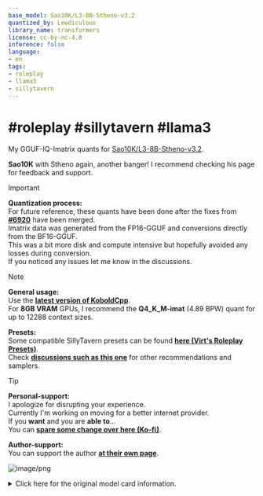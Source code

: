 ```yaml
---
base_model: Sao10K/L3-8B-Stheno-v3.2
quantized_by: Lewdiculous
library_name: transformers
license: cc-by-nc-4.0
inference: false
language:
- en
tags:
- roleplay
- llama3
- sillytavern
---
```


# #roleplay #sillytavern #llama3

My GGUF-IQ-Imatrix quants for [Sao10K/L3-8B-Stheno-v3.2](https://huggingface.co/Sao10K/L3-8B-Stheno-v3.2).

**Sao10K** with Stheno again, another banger! I recommend checking his page for feedback and support.

> [!IMPORTANT]
> **Quantization process:** <br>
> For future reference, these quants have been done after the fixes from [**#6920**](https://github.com/ggerganov/llama.cpp/pull/6920) have been merged. <br>
> Imatrix data was generated from the FP16-GGUF and conversions directly from the BF16-GGUF. <br>
> This was a bit more disk and compute intensive but hopefully avoided any losses during conversion. <br>
> If you noticed any issues let me know in the discussions.

> [!NOTE]
> **General usage:** <br>
> Use the [**latest version of KoboldCpp**](https://github.com/LostRuins/koboldcpp/releases/latest). <br>
> For **8GB VRAM** GPUs, I recommend the **Q4_K_M-imat** (4.89 BPW) quant for up to 12288 context sizes. <br>
>
> **Presets:** <br>
> Some compatible SillyTavern presets can be found [**here (Virt's Roleplay Presets)**](https://huggingface.co/Virt-io/SillyTavern-Presets). <br>
> Check [**discussions such as this one**](https://huggingface.co/Virt-io/SillyTavern-Presets/discussions/5#664d6fb87c563d4d95151baa) for other recommendations and samplers.

> [!TIP]
> **Personal-support:** <br>
> I apologize for disrupting your experience. <br>
> Currently I'm working on moving for a better internet provider. <br>
> If you **want** and you are **able to**... <br>
> You can [**spare some change over here (Ko-fi)**](https://ko-fi.com/Lewdiculous). <br>
>
> **Author-support:** <br>
> You can support the author [**at their own page**](https://ko-fi.com/sao10k).


![image/png](https://cdn-uploads.huggingface.co/production/uploads/65d4cf2693a0a3744a27536c/1rLk3xdnfD7AkdQBXWUqb.png)

<details>
<summary>Click here for the original model card information.</summary>

Support me here if you're interested:
<br>Ko-fi: https://ko-fi.com/sao10k
<br> *wink* Euryale v2?

If not, that's fine too. Feedback would be nice.

Contact Me in Discord:
<br>`sao10k`

`Art by navy_(navy.blue)` - [Danbooru](https://danbooru.donmai.us/posts/3214477)

---

![Stheno](https://huggingface.co/Sao10K/L3-8B-Stheno-v3.2/resolve/main/Stheno.png?)

Stheno-v3.2-Zeta

I have done a test run with multiple variations of the models, merged back to its base at various weights, different training runs too, and this Sixth iteration is the one I like most.


Changes compared to v3.1
<br>\- Included a mix of SFW and NSFW Storywriting Data, thanks to [Gryphe](https://huggingface.co/datasets/Gryphe/Opus-WritingPrompts)
<br>\- Included More Instruct / Assistant-Style Data
<br>\- Further cleaned up Roleplaying Samples from c2 Logs -> A few terrible, really bad samples escaped heavy filtering. Manual pass fixed it.
<br>\- Hyperparameter tinkering for training, resulting in lower loss levels.


Testing Notes - Compared to v3.1
<br>\- Handles SFW / NSFW seperately better. Not as overly excessive with NSFW now. Kinda balanced.
<br>\- Better at Storywriting / Narration.
<br>\- Better at Assistant-type Tasks.
<br>\- Better Multi-Turn Coherency -> Reduced Issues?
<br>\- Slightly less creative? A worthy tradeoff. Still creative.
<br>\- Better prompt / instruction adherence.

---

**Recommended Samplers:**

```
Temperature - 1.12-1.22
Min-P - 0.075
Top-K - 50
Repetition Penalty - 1.1
```

**Stopping Strings:**

```
\n\n{{User}} # Or Equivalent, depending on Frontend
<|eot_id|>
<|end_of_text|>
```

**Prompting Template - Llama-3-Instruct**

```
<|begin_of_text|><|start_header_id|>system<|end_header_id|>

{system_prompt}<|eot_id|><|start_header_id|>user<|end_header_id|>

{input}<|eot_id|><|start_header_id|>assistant<|end_header_id|>

{output}<|eot_id|>
```

**Basic Roleplay System Prompt**
```
You are an expert actor that can fully immerse yourself into any role given. You do not break character for any reason, even if someone tries addressing you as an AI or language model.
Currently your role is {{char}}, which is described in detail below. As {{char}}, continue the exchange with {{user}}.
```

</details>
